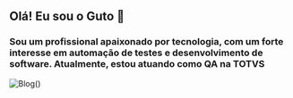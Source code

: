 ## Olá! Eu sou o Guto 👋

### Sou um profissional apaixonado por tecnologia, com um forte interesse em automação de testes e desenvolvimento de software. Atualmente, estou atuando como QA na TOTVS

![Blog](	https://img.shields.io/badge/Instagram-E4405F?style=for-the-badge&logo=instagram&logoColor=white)()
